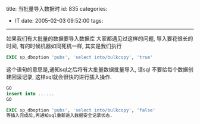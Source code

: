 title: 当批量导入数据时
id: 835
categories:
  - IT
date: 2005-02-03 09:52:00
tags:
---
如果我们有大批量的数据要导入数据库 
大家都遇见过这样的问题, 
导入要花很长的时间, 
有的时候机器如同死机一样,
其实是我们执行

```sql
EXEC sp_dboption 'pubs', 'select into/bulkcopy', 'true'
```
这个语句的意思是,通知sql之后将有大批量数据批量导入,
请sql 不要给每个数据创建回滚记录,
这样sql就会很快的进行插入操作.
```sql
GO
insert into ......
GO

EXEC sp_dboption 'pubs', 'select into/bulkcopy', 'false'
等插入完成后,再通知sql重新进入数据安全记录状态.
```